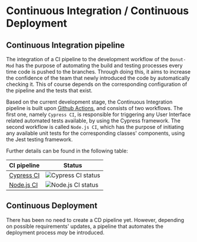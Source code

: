 # Continuous Integration / Continuous Deployment

## Continuous Integration pipeline

The integration of a CI pipeline to the development workflow of the `Donut-Mod` has the purpose of automating the build and testing processes every time code is pushed to the branches. Through doing this, it aims to increase the confidence of the team that newly introduced the code by automatically checking it. This of course depends on the corresponding configuration of the pipeline and the tests that exist.

Based on the current development stage, the Continuous Integration pipeline is built upon [Github Actions](https://github.com/Donut-Mod-Team/donut-mod/actions), and consists of two workflows.
The first one, namely `Cypress CI`, is responsible for triggering any User Interface related automated tests available, by using the Cypress framework.
The second workflow is called `Node.js CI`, which has the purpose of initiating any available unit tests for the corresponding classes' components, using the Jest testing framework.

Further details can be found in the following table:

CI pipeline | Status
--- | --- |
[Cypress CI](https://github.com/Donut-Mod-Team/donut-mod/actions/workflows/cypress.yml) | ![Cypress CI status](https://github.com/Donut-Mod-Team/donut-mod/actions/workflows/cypress.yml/badge.svg)
[Node.js CI](https://github.com/Donut-Mod-Team/donut-mod/actions/workflows/node.js.yml) | ![Node.js CI status](https://github.com/Donut-Mod-Team/donut-mod/actions/workflows/node.js.yml/badge.svg)

## Continuous Deployment

There has been no need to create a CD pipeline yet. However, depending on possible requirements' updates, a pipeline that automates the deployment process *may* be introduced.
